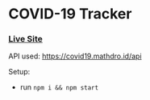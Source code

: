 # COVID-19 Tracker

### [Live Site](https://covid19statswebsite.netlify.com/)

API used: https://covid19.mathdro.id/api

Setup:
- run ```npm i && npm start```

